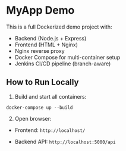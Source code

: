 # MyApp Demo

This is a full Dockerized demo project with:

- Backend (Node.js + Express)
- Frontend (HTML + Nginx)
- Nginx reverse proxy
- Docker Compose for multi-container setup
- Jenkins CI/CD pipeline (branch-aware)

## How to Run Locally

1. Build and start all containers:
```
docker-compose up --build
```
2. Open browser:

- Frontend: `http://localhost/`

- Backend API: `http://localhost:5000/api`